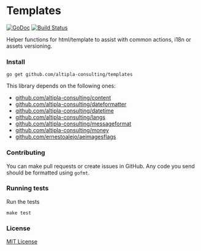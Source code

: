 
# Templates

[![GoDoc](https://godoc.org/github.com/altipla-consulting/templates?status.svg)](https://godoc.org/github.com/altipla-consulting/templates)
[![Build Status](https://travis-ci.org/altipla-consulting/templates.svg?branch=master)](https://travis-ci.org/altipla-consulting/templates)

Helper functions for html/template to assist with common actions, i18n or assets versioning.


### Install

```shell
go get github.com/altipla-consulting/templates
```

This library depends on the following ones:
- [github.com/altipla-consulting/content](github.com/altipla-consulting/content)
- [github.com/altipla-consulting/dateformatter](github.com/altipla-consulting/dateformatter)
- [github.com/altipla-consulting/datetime](github.com/altipla-consulting/datetime)
- [github.com/altipla-consulting/langs](github.com/altipla-consulting/langs)
- [github.com/altipla-consulting/messageformat](github.com/altipla-consulting/messageformat)
- [github.com/altipla-consulting/money](github.com/altipla-consulting/money)
- [github.com/ernestoalejo/aeimagesflags](github.com/ernestoalejo/aeimagesflags)


### Contributing

You can make pull requests or create issues in GitHub. Any code you send should be formatted using `gofmt`.


### Running tests

Run the tests

```shell
make test
```


### License

[MIT License](LICENSE)

